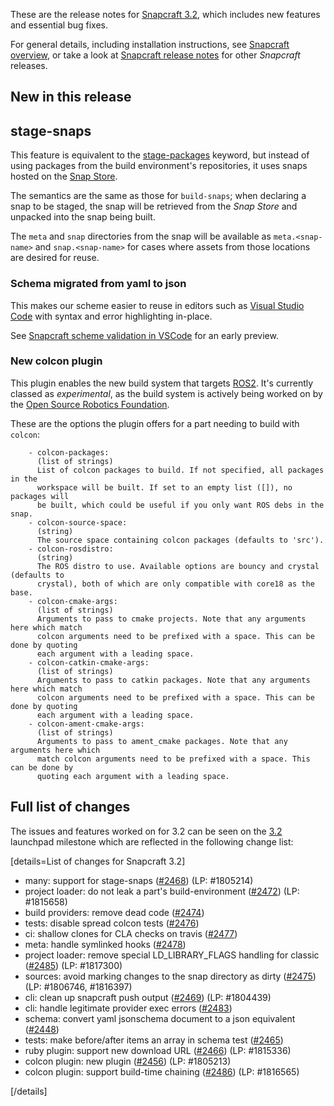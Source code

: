 These are the release notes for [Snapcraft 3.2](https://github.com/snapcore/snapcraft/releases/tag/3.2), which includes new features and essential bug fixes.

For general details, including installation instructions, see [Snapcraft overview](/t/snapcraft-overview/8940), or take a look at [Snapcraft release notes](/t/snapcraft-release-notes/10721) for other *Snapcraft* releases.

## New in this release

## stage-snaps

This feature is equivalent to the [stage-packages](/t/snapcraft-parts-metadata/8336) keyword, but instead of using packages from the build environment's repositories, it uses snaps hosted on the [Snap Store](https://snapcraft.io/store).

The semantics are the same as those for `build-snaps`; when declaring a snap to be staged, the snap will be retrieved from the *Snap Store* and unpacked into the snap being built.

The `meta` and `snap` directories from the snap will be available as `meta.<snap-name>` and `snap.<snap-name>` for cases where assets from those locations are desired for reuse.

### Schema migrated from yaml to json

This makes our scheme easier to reuse in editors such as [Visual Studio Code](https://snapcraft.io/vscode) with syntax and error highlighting in-place.

See [Snapcraft scheme validation in VSCode](https://forum.snapcraft.io/t/snapcraft-schema-validation-in-vscode/9609) for an early preview.

### New colcon plugin

This plugin enables the new build system that targets [ROS2](/t/ros2-applications/7823). It's currently classed as *experimental*, as the build system is actively being worked on by the [Open Source Robotics Foundation](https://www.openrobotics.org/).

These are the options the plugin offers for a part needing to build with `colcon`:

```no-highlight
    - colcon-packages:
      (list of strings)
      List of colcon packages to build. If not specified, all packages in the
      workspace will be built. If set to an empty list ([]), no packages will
      be built, which could be useful if you only want ROS debs in the snap.
    - colcon-source-space:
      (string)
      The source space containing colcon packages (defaults to 'src').
    - colcon-rosdistro:
      (string)
      The ROS distro to use. Available options are bouncy and crystal (defaults to
      crystal), both of which are only compatible with core18 as the base.
    - colcon-cmake-args:
      (list of strings)
      Arguments to pass to cmake projects. Note that any arguments here which match
      colcon arguments need to be prefixed with a space. This can be done by quoting
      each argument with a leading space.
    - colcon-catkin-cmake-args:
      (list of strings)
      Arguments to pass to catkin packages. Note that any arguments here which match
      colcon arguments need to be prefixed with a space. This can be done by quoting
      each argument with a leading space.
    - colcon-ament-cmake-args:
      (list of strings)
      Arguments to pass to ament_cmake packages. Note that any arguments here which
      match colcon arguments need to be prefixed with a space. This can be done by
      quoting each argument with a leading space.

```

## Full list of changes

The issues and features worked on for 3.2 can be seen on the [3.2](https://bugs.launchpad.net/snapcraft/+milestone/3.2) launchpad milestone which are reflected in the following change list:

[details=List of changes for Snapcraft 3.2]

-   many: support for stage-snaps ([#2468](https://github.com/snapcore/snapcraft/pull/2468)) (LP: #1805214)
-   project loader: do not leak a part's build-environment ([#2472](https://github.com/snapcore/snapcraft/pull/2472)) (LP: #1815658)
-   build providers: remove dead code ([#2474](https://github.com/snapcore/snapcraft/pull/2474))
-   tests: disable spread colcon tests ([#2476](https://github.com/snapcore/snapcraft/pull/2476))
-   ci: shallow clones for CLA checks on travis ([#2477](https://github.com/snapcore/snapcraft/pull/2477))
-   meta: handle symlinked hooks ([#2478](https://github.com/snapcore/snapcraft/pull/2478))
-   project loader: remove special LD_LIBRARY_FLAGS handling for classic ([#2485](https://github.com/snapcore/snapcraft/pull/2485)) (LP: #1817300)
-   sources: avoid marking changes to the snap directory as dirty ([#2475](https://github.com/snapcore/snapcraft/pull/2475)) (LP: #1806746, #1816397)
-   cli: clean up snapcraft push output ([#2469](https://github.com/snapcore/snapcraft/pull/2469)) (LP: #1804439)
-   cli: handle legitimate provider exec errors ([#2483](https://github.com/snapcore/snapcraft/pull/2483))
-   schema: convert yaml jsonschema document to a json equivalent ([#2448](https://github.com/snapcore/snapcraft/pull/2448))
-   tests: make before/after items an array in schema test ([#2465](https://github.com/snapcore/snapcraft/pull/2465))
-   ruby plugin: support new download URL ([#2466](https://github.com/snapcore/snapcraft/pull/2466)) (LP: #1815336)
-   colcon plugin: new plugin ([#2456](https://github.com/snapcore/snapcraft/pull/2456)) (LP: #1805213)
-   colcon plugin: support build-time chaining ([#2486](https://github.com/snapcore/snapcraft/pull/2486)) (LP: #1816565)

[/details]